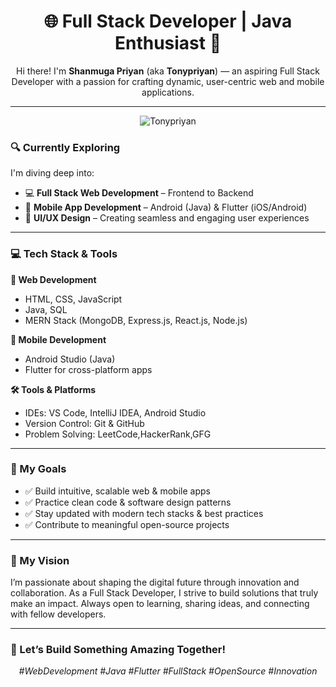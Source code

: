 <h1 align="center">🌐 Full Stack Developer | Java Enthusiast 🚀</h1>

<p align="center">
  Hi there! I'm <strong>Shanmuga Priyan</strong> (aka <strong>Tonypriyan</strong>) — an aspiring Full Stack Developer with a passion for crafting dynamic, user-centric web and mobile applications.
</p>

---

<p align="center">
  <img src="https://komarev.com/ghpvc/?username=TONYPRIYAN&label=Profile%20views&color=0e75b6&style=flat" alt="Tonypriyan" />
</p>


### 🔍 Currently Exploring

I'm diving deep into:
- 💻 **Full Stack Web Development** – Frontend to Backend
- 📱 **Mobile App Development** – Android (Java) & Flutter (iOS/Android)
- 🎨 **UI/UX Design** – Creating seamless and engaging user experiences

---

### 💻 Tech Stack & Tools

**🧱 Web Development**
- HTML, CSS, JavaScript  
- Java, SQL  
- MERN Stack (MongoDB, Express.js, React.js, Node.js)

**📱 Mobile Development**
- Android Studio (Java)  
- Flutter for cross-platform apps

**🛠 Tools & Platforms**
- IDEs: VS Code, IntelliJ IDEA, Android Studio  
- Version Control: Git & GitHub  
- Problem Solving: LeetCode,HackerRank,GFG

---

### 🎯 My Goals

- ✅ Build intuitive, scalable web & mobile apps  
- ✅ Practice clean code & software design patterns  
- ✅ Stay updated with modern tech stacks & best practices  
- ✅ Contribute to meaningful open-source projects

---

### 🚀 My Vision

I’m passionate about shaping the digital future through innovation and collaboration. As a Full Stack Developer, I strive to build solutions that truly make an impact. Always open to learning, sharing ideas, and connecting with fellow developers.

---

### 🌈 Let’s Build Something Amazing Together!

<p align="center">
  <em>#WebDevelopment #Java #Flutter #FullStack #OpenSource #Innovation</em>
</p>








